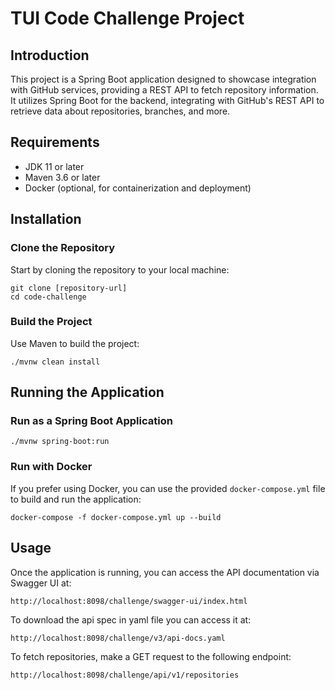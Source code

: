 # TUI Code Challenge Project

## Introduction
This project is a Spring Boot application designed to showcase integration with GitHub services, providing a REST API to fetch repository information. 
It utilizes Spring Boot for the backend, integrating with GitHub's REST API to retrieve data about repositories, branches, and more.

## Requirements
- JDK 11 or later
- Maven 3.6 or later
- Docker (optional, for containerization and deployment)

## Installation

### Clone the Repository
Start by cloning the repository to your local machine:
```
git clone [repository-url]
cd code-challenge
```

### Build the Project
Use Maven to build the project:
```
./mvnw clean install
```

## Running the Application

### Run as a Spring Boot Application
```
./mvnw spring-boot:run
```

### Run with Docker
If you prefer using Docker, you can use the provided `docker-compose.yml` file to build and run the application:
```
docker-compose -f docker-compose.yml up --build
```

## Usage
Once the application is running, you can access the API documentation via Swagger UI at:
```
http://localhost:8098/challenge/swagger-ui/index.html
```

To download the api spec in yaml file you can access it at:
```
http://localhost:8098/challenge/v3/api-docs.yaml
```

To fetch repositories, make a GET request to the following endpoint:
```
http://localhost:8098/challenge/api/v1/repositories
```
